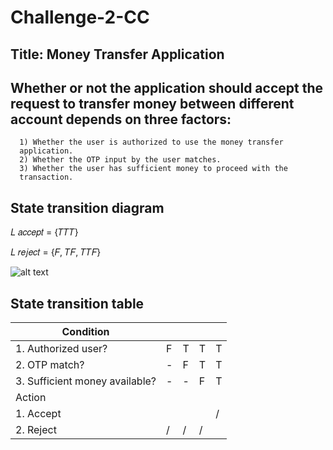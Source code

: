 # Challenge-2-CC

## Title: Money Transfer Application
## Whether or not the application should accept the request to transfer money between different account depends on three factors:
      1) Whether the user is authorized to use the money transfer
      application.
      2) Whether the OTP input by the user matches.
      3) Whether the user has sufficient money to proceed with the
      transaction.
## State transition diagram

  𝐿
  𝑎𝑐𝑐𝑒𝑝𝑡 = {𝑇𝑇𝑇}

  𝐿
  𝑟𝑒𝑗𝑒𝑐𝑡 = {𝐹, 𝑇𝐹, 𝑇𝑇𝐹}

![alt text](https://github.com/[Nblhshda]/[Challenge-2-CC]/blob/[main]/cc1.PNG?raw=true)

## State transition table

| Condition                      |             |              |              |                 | 
|--------------------------------|-------------|--------------|--------------|-----------------|
| 1. Authorized user?            | F           | T            | T            | T               | 
| 2. OTP match?                  | -           | F            | T            | T               | 
| 3. Sufficient money available? | -           | -            | F            | T               |
| Action                         |             |              |              |                 |
| 1. Accept                      |             |              |              | /               |
| 2. Reject                      | /           | /            | /            |                 | 
